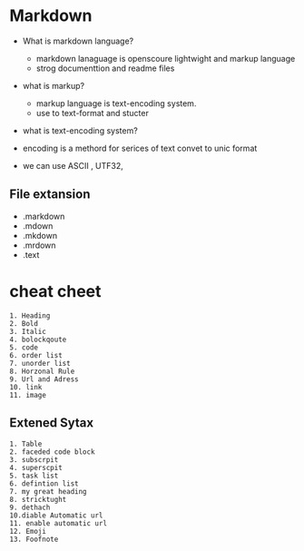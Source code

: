 # Markdown 
- What is markdown language?
    - markdown lanaguage is openscoure lightwight and markup language
    - strog documenttion and readme files

- what is markup?
    - markup language is text-encoding system.
    - use to text-format and stucter

- what is text-encoding system?

- encoding is a methord for serices of text convet to unic format 
- we can use ASCII , UTF32,  

## File extansion
- .markdown
- .mdown
- .mkdown
- .mrdown
- .text

# cheat cheet
    1. Heading
    2. Bold
    3. Italic
    4. bolockqoute
    5. code
    6. order list
    7. unorder list
    8. Horzonal Rule
    9. Url and Adress
    10. link
    11. image

## Extened Sytax
    1. Table
    2. faceded code block
    3. subscrpit
    4. superscpit
    5. task list
    6. defintion list
    7. my great heading
    8. stricktught
    9. dethach
    10.diable Automatic url
    11. enable automatic url 
    12. Emoji
    13. Foofnote
